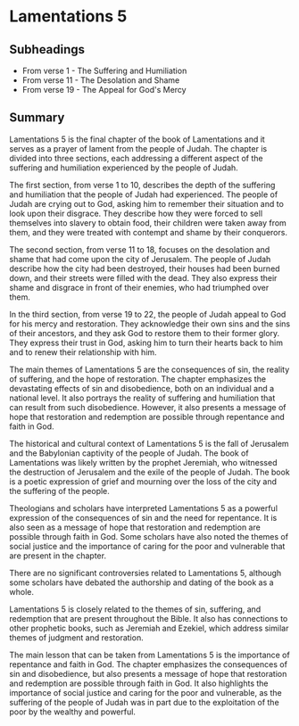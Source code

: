 # Lamentations 5

## Subheadings

* From verse 1 - The Suffering and Humiliation
* From verse 11 - The Desolation and Shame
* From verse 19 - The Appeal for God's Mercy

## Summary

Lamentations 5 is the final chapter of the book of Lamentations and it serves as a prayer of lament from the people of Judah. The chapter is divided into three sections, each addressing a different aspect of the suffering and humiliation experienced by the people of Judah.

The first section, from verse 1 to 10, describes the depth of the suffering and humiliation that the people of Judah had experienced. The people of Judah are crying out to God, asking him to remember their situation and to look upon their disgrace. They describe how they were forced to sell themselves into slavery to obtain food, their children were taken away from them, and they were treated with contempt and shame by their conquerors.

The second section, from verse 11 to 18, focuses on the desolation and shame that had come upon the city of Jerusalem. The people of Judah describe how the city had been destroyed, their houses had been burned down, and their streets were filled with the dead. They also express their shame and disgrace in front of their enemies, who had triumphed over them.

In the third section, from verse 19 to 22, the people of Judah appeal to God for his mercy and restoration. They acknowledge their own sins and the sins of their ancestors, and they ask God to restore them to their former glory. They express their trust in God, asking him to turn their hearts back to him and to renew their relationship with him.

The main themes of Lamentations 5 are the consequences of sin, the reality of suffering, and the hope of restoration. The chapter emphasizes the devastating effects of sin and disobedience, both on an individual and a national level. It also portrays the reality of suffering and humiliation that can result from such disobedience. However, it also presents a message of hope that restoration and redemption are possible through repentance and faith in God.

The historical and cultural context of Lamentations 5 is the fall of Jerusalem and the Babylonian captivity of the people of Judah. The book of Lamentations was likely written by the prophet Jeremiah, who witnessed the destruction of Jerusalem and the exile of the people of Judah. The book is a poetic expression of grief and mourning over the loss of the city and the suffering of the people.

Theologians and scholars have interpreted Lamentations 5 as a powerful expression of the consequences of sin and the need for repentance. It is also seen as a message of hope that restoration and redemption are possible through faith in God. Some scholars have also noted the themes of social justice and the importance of caring for the poor and vulnerable that are present in the chapter.

There are no significant controversies related to Lamentations 5, although some scholars have debated the authorship and dating of the book as a whole.

Lamentations 5 is closely related to the themes of sin, suffering, and redemption that are present throughout the Bible. It also has connections to other prophetic books, such as Jeremiah and Ezekiel, which address similar themes of judgment and restoration.

The main lesson that can be taken from Lamentations 5 is the importance of repentance and faith in God. The chapter emphasizes the consequences of sin and disobedience, but also presents a message of hope that restoration and redemption are possible through faith in God. It also highlights the importance of social justice and caring for the poor and vulnerable, as the suffering of the people of Judah was in part due to the exploitation of the poor by the wealthy and powerful.